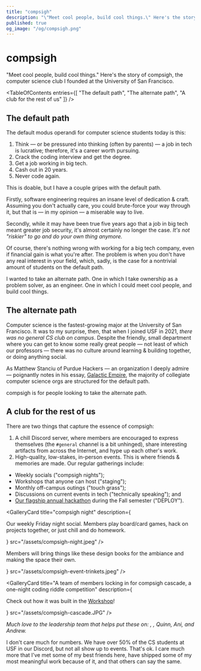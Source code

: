 ```yaml
---
title: "compsigh"
description: "\"Meet cool people, build cool things.\" Here's the story of compsigh, the computer science club I founded at the University of San Francisco."
published: true
og_image: "/og/compsigh.png"
---
```


# compsigh

"Meet cool people, build cool things." Here's the story of compsigh, the computer science club I founded at the University of San Francisco.

<TableOfContents
  entries={[
    "The default path",
    "The alternate path",
    "A club for the rest of us"
  ]}
/>

<Spacer size={16} />

## The default path

The default modus operandi for computer science students today is this:

1. Think — or be pressured into thinking (often by parents) — a job in tech is lucrative; therefore, it's a career worth pursuing.
2. Crack the coding interview and get the degree.
3. Get a job working in big tech.
4. Cash out in 20 years.
5. Never code again.

This is doable, but I have a couple gripes with the default path.

Firstly, software engineering requires an insane level of dedication & craft. Assuming you don't actually care, you could brute-force your way through it, but that is — in my opinion — a miserable way to live.

Secondly, while it may have been true five years ago that a job in big tech meant greater job security, it's almost certainly no longer the case. *It's not "riskier" to go and do your own thing anymore.*

Of course, there's nothing wrong with working for a big tech company, even if financial gain is what you're after. The problem is when you don't have any real interest in your field, which, sadly, is the case for a nontrivial amount of students on the default path.

I wanted to take an alternate path. One in which I take ownership as a problem solver, as an engineer. One in which I could meet cool people, and build cool things.

## The alternate path

Computer science is the fastest-growing major at the University of San Francisco. It was to my surprise, then, that when I joined USF in 2021, *there was no general CS club on campus*. Despite the friendly, small department where you can get to know some really great people — not least of which our professors — there was no culture around learning & building together, or doing anything social.

As Matthew Stanciu of Purdue Hackers — an organization I deeply admire — poignantly notes in his essay, [Galactic Empire](https://blog.purduehackers.com/posts/galactic-empire), the majority of collegiate computer science orgs are structured for the default path.

compsigh is for people looking to take the alternate path.

## A club for the rest of us

There are two things that capture the essence of compsigh:

1. A chill Discord server, where members are encouraged to express themselves (the `#general` channel is a bit unhinged), share interesting artifacts from across the Internet, and hype up each other's work.
2. High-quality, low-stakes, in-person events. This is where friends & memories are made. Our regular gatherings include:

- Weekly socials ("compsigh nights");
- Workshops that anyone can host ("staging");
- Monthly off-campus outings ("touch grass");
- Discussions on current events in tech ("technically speaking"); and
- [Our flagship annual hackathon](/projects/deploy23) during the Fall semester ("DEPLOY").

<Spacer size={32} />

<GalleryCard
  title="compsigh night"
  description={<p>Our weekly Friday night social. Members play board/card games, hack on projects together, or just chill and do homework.</p>}
  src="/assets/compsigh-night.jpeg"
/>

<Spacer size={32} />

<Grid columns={2}>
  <div>
    <GalleryCard
      title="touch grass: escape room"
      src="/assets/compsigh-escape-room.jpeg"
    />
    <Spacer size={16} />
    <GalleryCard
      title="touch grass: bowling"
      src="/assets/compsigh-bowling.jpeg"
    />
    <Spacer size={16} />
    <GalleryCard
      title="Impromptu study session"
      src="/assets/compsigh-impromptu-study-sesh.jpg"
    />
  </div>
  <div>
    <GalleryCard
      title="study night"
      src="/assets/compsigh-study-night.JPG"
    />
    <Spacer size={16} />
    <GalleryCard
      title="compsigh night decorations"
      description={<p>Members will bring things like these design books for the ambiance and making the space their own.</p>}
      src="/assets/compsigh-event-trinkets.jpeg"
    />
    <Spacer size={16} />
    <GalleryCard
      title="Food made by members for compsigh night"
      src="/assets/compsigh-night-food.jpeg"
    />
  </div>
</Grid>

<Spacer size={16} />

<GalleryCard
  title="A team of members locking in for compsigh cascade, a one-night coding riddle competition"
  description={<p>Check out how it was built in the <a href="/workshop">Workshop</a>!</p>}
  src="/assets/compsigh-cascade.JPG"
/>

<Spacer size={16} />

*Much love to the leadership team that helps put these on: <Mention name="Jet" avatar="/avatars/jet.jpeg" link="https://jetpham.com" />, <Mention name="Gursh" avatar="/avatars/gursh.png" link="https://gursh.dev" />, Quinn, Ani, and Andrew.*

<Spacer size={32} />

I don't care much for numbers. We have over 50% of the CS students at USF in our Discord, but not all show up to events. That's ok. I care much more that I've met some of my best friends here, have shipped some of my most meaningful work because of it, and that others can say the same.
